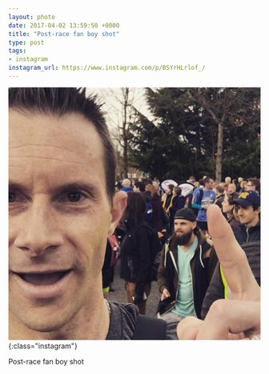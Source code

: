 ```yaml
---
layout: photo
date: 2017-04-02 13:59:50 +0000
title: "Post-race fan boy shot"
type: post
tags:
- instagram
instagram_url: https://www.instagram.com/p/BSYrHLrlof_/
---
```


![Instagram - BSYrHLrlof_](/img/BSYrHLrlof_.jpg){:class="instagram"}

Post-race fan boy shot
